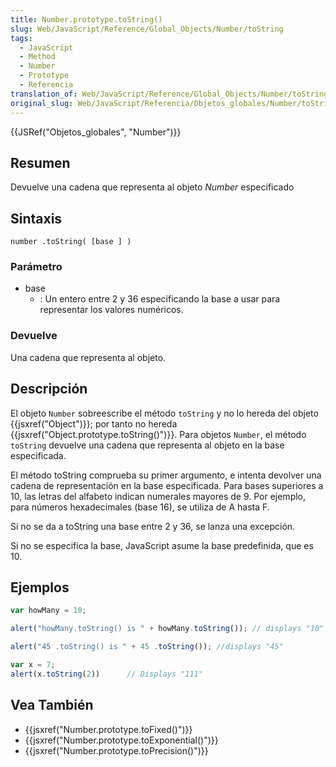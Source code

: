 ```yaml
---
title: Number.prototype.toString()
slug: Web/JavaScript/Reference/Global_Objects/Number/toString
tags:
  - JavaScript
  - Method
  - Number
  - Prototype
  - Referencia
translation_of: Web/JavaScript/Reference/Global_Objects/Number/toString
original_slug: Web/JavaScript/Referencia/Objetos_globales/Number/toString
---
```

{{JSRef("Objetos_globales", "Number")}}

## Resumen

Devuelve una cadena que representa al objeto _Number_ especificado

## Sintaxis

`number .toString( [base ] )`

### Parámetro

- base
  - : Un entero entre 2 y 36 especificando la base a usar para representar los valores numéricos.

### Devuelve

Una cadena que representa al objeto.

## Descripción

El objeto `Number` sobreescribe el método `toString` y no lo hereda del objeto {{jsxref("Object")}}; por tanto no hereda {{jsxref("Object.prototype.toString()")}}. Para objetos `Number`, el método `toString` devuelve una cadena que representa al objeto en la base especificada.

El método toString comprueba su primer argumento, e intenta devolver una cadena de representación en la base especificada. Para bases superiores a 10, las letras del alfabeto indican numerales mayores de 9. Por ejemplo, para números hexadecimales (base 16), se utiliza de A hasta F.

Si no se da a toString una base entre 2 y 36, se lanza una excepción.

Si no se especifica la base, JavaScript asume la base predefinida, que es 10.

## Ejemplos

```js
var howMany = 10;

alert("howMany.toString() is " + howMany.toString()); // displays "10"

alert("45 .toString() is " + 45 .toString()); //displays "45"

var x = 7;
alert(x.toString(2))      // Displays "111"
```

## Vea También

- {{jsxref("Number.prototype.toFixed()")}}
- {{jsxref("Number.prototype.toExponential()")}}
- {{jsxref("Number.prototype.toPrecision()")}}
